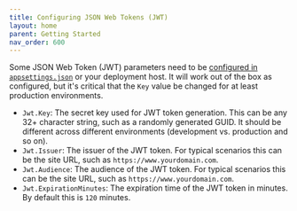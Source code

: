 ```yaml
---
title: Configuring JSON Web Tokens (JWT)
layout: home
parent: Getting Started
nav_order: 600
---
```


Some JSON Web Token (JWT) parameters need to be [configured in `appsettings.json`](./application-configuration) or your deployment host. It will work out of the box as configured, but it's critical that the `Key` value be changed for at least production environments.

- `Jwt.Key`: The secret key used for JWT token generation. This can be any 32+ character string, such as a randomly generated GUID. It should be different across different environments (development vs. production and so on).
- `Jwt.Issuer`: The issuer of the JWT token. For typical scenarios this can be the site URL, such as `https://www.yourdomain.com`.
- `Jwt.Audience`: The audience of the JWT token. For typical scenarios this can be the site URL, such as `https://www.yourdomain.com`.
- `Jwt.ExpirationMinutes`: The expiration time of the JWT token in minutes. By default this is `120` minutes.
